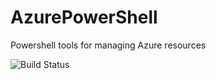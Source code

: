 # AzurePowerShell
Powershell tools for managing Azure resources

![Build Status](https://jonathandhope.visualstudio.com/_apis/public/build/definitions/f1f778e8-4bd7-4e64-9451-2c63a695560a/2/badge)
